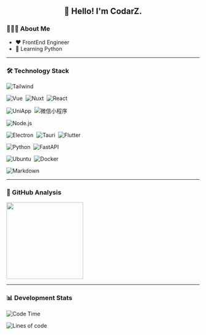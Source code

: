 <h2 align="center">👋 Hello! I'm CodarZ.</h2>

### 👨🏻‍💻 About Me

- ❤️ FrontEnd Engineer
- 🌱 Learning Python

-------

### 🛠 Technology Stack

![Tailwind](https://img.shields.io/badge/-Tailwind-000?style=flat&logo=tailwindcss)&nbsp;

![Vue](https://img.shields.io/badge/-Vue-000?style=flat&logo=vuedotjs)&nbsp;
![Nuxt](https://img.shields.io/badge/-Nuxt-000?style=flat&logo=nuxt)&nbsp;
![React](https://img.shields.io/badge/-React-000?style=flat&logo=react)&nbsp;

![UniApp](https://img.shields.io/badge/-UniApp-000?style=flat&logo=data:image/png;base64,iVBORw0KGgoAAAANSUhEUgAAADIAAAAyCAYAAAAeP4ixAAABCElEQVRoge3YMa4BURSH8Y8o7UAp0WgkotBZwluAfhqlZSgUGr23ENUUCpppJnTswAIUSCaTiziZJ8d9/193zdzrfMltABF5plb+oLscDoAV0Pn8OC/lwDhL0k35QT3wstcIuM61Cj0IhXiNuAvOFwr5SgrxRiHeKMSbhnHfAVgU1i1gajhnBpwK6wnQtgxkDTlmSTq/L7rLYQ9byG+WpLvCOT8YQ6K5WgrxRiHeKMQbhXijEG8U4o1CvIkmxPrDquwMrI37KlFJSJake2BUxVlW0VytaEKsV6t5+8Ohak3rRmtIH9hav/QvRHO1FOKNQrwJheQfn+I9wflCIeNHLzuQc51PRP6rC1ZeIm1I8cC5AAAAAElFTkSuQmCC)&nbsp;
![微信小程序](https://img.shields.io/badge/-小程序-000?style=flat&logo=wechat)&nbsp;

![Node.js](https://img.shields.io/badge/-Node.js-000?style=flat&logo=node.js)&nbsp;

![Electron](https://img.shields.io/badge/-Electron-000?style=flat&logo=electron)&nbsp;
![Tauri](https://img.shields.io/badge/Tauri-000?style=flat&logo=tauri)&nbsp;
![Flutter](https://img.shields.io/badge/Flutter-000?style=flat&logo=flutter)&nbsp;

![Python](https://img.shields.io/badge/-Python-000?style=flat&logo=python)&nbsp;
![FastAPI](https://img.shields.io/badge/FastAPI-000?style=000&logo=fastapi)&nbsp;

![Ubuntu](https://img.shields.io/badge/-Ubuntu-000?style=flat&logo=ubuntu)&nbsp;
![Docker](https://img.shields.io/badge/-Docker-000?style=flat&logo=docker)&nbsp;

![Markdown](https://img.shields.io/badge/-Markdown-000?style=flat&logo=markdown)

-------

### 🔭 GitHub Analysis

<!-- 
参考：https://github.com/anuraghazra/github-readme-stats 
-->
<p align="left">
  <a href="https://github.com/CodarZ">
    <img height="200em" src="https://github-readme-stats-eight-theta.vercel.app/api?username=CodarZ&show_icons=true&theme=vue-dark&include_all_commits=true&count_private=true&hide=contribs,issues" />
  </a>
</p>

-------

### 📊 Development Stats

<!--START_SECTION:waka-->
![Code Time](http://img.shields.io/badge/Code%20Time-1%2C181%20hrs%204%20mins-blue)

![Lines of code](https://img.shields.io/badge/%E4%BB%8E%E3%80%8CHello%20World%E3%80%8D%E8%B5%B7%E6%88%91%E5%B7%B2%E7%BB%8F%E5%86%99%E4%BA%86-323.4%20thousand%20%E8%A1%8C%E4%BB%A3%E7%A0%81-blue)


<!--END_SECTION:waka-->

